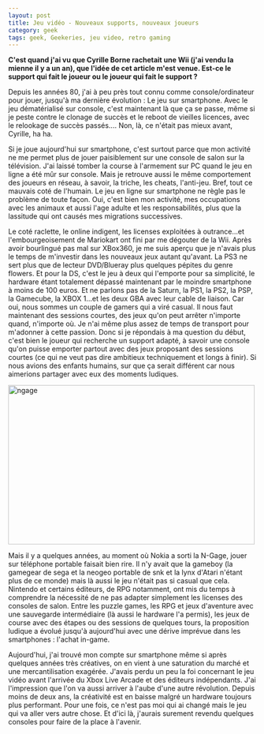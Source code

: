 ```yaml
---
layout: post
title: Jeu vidéo - Nouveaux supports, nouveaux joueurs
category: geek
tags: geek, Geekeries, jeu video, retro gaming
---
```

**C'est quand j'ai vu que Cyrille Borne rachetait une Wii (j'ai vendu la mienne il y a un an), que l'idée de cet article m'est venue. Est-ce le support qui fait le joueur ou le joueur qui fait le support ?**

Depuis les années 80, j'ai à peu près tout connu comme console/ordinateur pour jouer, jusqu'à ma dernière évolution : Le jeu sur smartphone. Avec le jeu dématérialisé sur console, c'est maintenant là que ça se passe, même si je peste contre le clonage de succès et le reboot de vieilles licences, avec le relookage de succès passés.... Non, là, ce n'était pas mieux avant, Cyrille, ha ha.

Si je joue aujourd'hui sur smartphone, c'est surtout parce que mon activité ne me permet plus de jouer paisiblement sur une console de salon sur la télévision. J'ai laissé tomber la course à l'armement sur PC quand le jeu en ligne a été mûr sur console. Mais je retrouve aussi le même comportement des joueurs en réseau, à savoir, la triche, les cheats, l'anti-jeu. Bref, tout ce mauvais coté de l'humain. Le jeu en ligne sur smartphone ne règle pas le problème de toute façon. Oui, c'est bien mon activité, mes occupations avec les animaux et aussi l'age adulte et les responsabilités, plus que la lassitude qui ont causés mes migrations successives.

Le coté raclette, le online indigent, les licenses exploitées à outrance...et l'embourgeoisement de Mariokart ont fini par me dégouter de la Wii. Après avoir bourlingué pas mal sur XBox360, je me suis aperçu que je n'avais plus le temps de m'investir dans les nouveaux jeux autant qu'avant. La PS3 ne sert plus que de lecteur DVD/Blueray plus quelques pépites du genre flowers. Et pour la DS, c'est le jeu à deux qui l'emporte pour sa simplicité, le hardware étant totalement dépassé maintenant par le moindre smartphone à moins de 100 euros. Et ne parlons pas de la Saturn, la PS1, la PS2, la PSP, la Gamecube, la XBOX 1...et les deux GBA avec leur cable de liaison. Car oui, nous sommes un couple de gamers qui a viré casual. Il nous faut maintenant des sessions courtes, des jeux qu'on peut arrêter n'importe quand, n'importe où. Je n'ai même plus assez de temps de transport pour m'adonner à cette passion. Donc si je répondais à ma question du début, c'est bien le joueur qui recherche un support adapté, à savoir une console qu'on puisse emporter partout avec des jeux proposant des sessions courtes (ce qui ne veut pas dire ambitieux techniquement et longs à finir). Si nous avions des enfants humains, sur que ça serait différent car nous aimerions partager avec eux des moments ludiques.

<img class="alignnone size-full wp-image-187" src="https://cheziceman.files.wordpress.com/2016/01/ngage.jpg" alt="ngage" width="500" height="323" />

Mais il y a quelques années, au moment où Nokia a sorti la N-Gage, jouer sur téléphone portable faisait bien rire. Il n'y avait que la gameboy (la gamegear de sega et la neogeo portable de snk et la lynx d'Atari n'étant plus de ce monde) mais là aussi le jeu n'était pas si casual que cela. Nintendo et certains éditeurs, de RPG notamment, ont mis du temps à comprendre la nécessité de ne pas adapter simplement les licenses des consoles de salon. Entre les puzzle games, les RPG et jeux d'aventure avec une sauvegarde intermédiaire (là aussi le hardware l'a permis), les jeux de course avec des étapes ou des sessions de quelques tours, la proposition ludique a évolué jusqu'à aujourd'hui avec une dérive imprévue dans les smartphones : l'achat in-game.

Aujourd'hui, j'ai trouvé mon compte sur smartphone même si après quelques années très créatives, on en vient à une saturation du marché et une mercantilisation exagérée. J'avais perdu un peu la foi concernant le jeu vidéo avant l'arrivée du Xbox Live Arcade et des éditeurs indépendants. J'ai l'impression que l'on va aussi arriver à l'aube d'une autre révolution. Depuis moins de deux ans, la créativité est en baisse malgré un hardware toujours plus performant. Pour une fois, ce n'est pas moi qui ai changé mais le jeu qui va aller vers autre chose. Et d'ici là, j'aurais surement revendu quelques consoles pour faire de la place à l'avenir.


